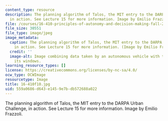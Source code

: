 ```yaml
---
content_type: resource
description: The planning algorithm of Talos, the MIT entry to the DARPA Urban Challenge,
  in action. See Lecture 15 for more information. Image by Emilio Frazzoli.
file: /courses/16-410-principles-of-autonomy-and-decision-making-fall-2010/559a0686d643e1459e7bdb572688a022_16-410f10.jpg
file_size: 30551
file_type: image/jpeg
image_metadata:
  caption: The planning algorithm of Talos, the MIT entry to the DARPA Urban Challenge,
    in action. See Lecture 15 for more information. (Image by Emilio Frazzoli.)
  credit: ''
  image-alt: Image combining data taken by an autonomous vehicle with the views from
    its windows.
learning_resource_types: []
license: https://creativecommons.org/licenses/by-nc-sa/4.0/
ocw_type: OCWImage
resourcetype: Image
title: 16-410f10.jpg
uid: 559a0686-d643-e145-9e7b-db572688a022
---
```

The planning algorithm of Talos, the MIT entry to the DARPA Urban Challenge, in action. See Lecture 15 for more information. Image by Emilio Frazzoli.